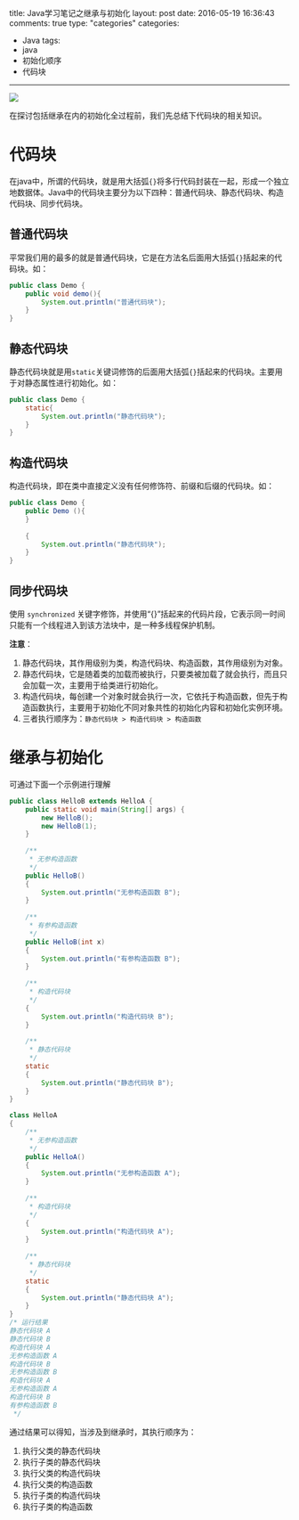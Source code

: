 title: Java学习笔记之继承与初始化
layout: post
date: 2016-05-19 16:36:43  
comments: true
type: "categories"
categories: 
- Java
tags: 
- java
- 初始化顺序
- 代码块

---
![](http://i.imgur.com/MXeLhuu.jpg)

<!--more-->

在探讨包括继承在内的初始化全过程前，我们先总结下代码块的相关知识。
# 代码块
在java中，所谓的代码块，就是用大括弧`{}`将多行代码封装在一起，形成一个独立地数据体。Java中的代码块主要分为以下四种：普通代码块、静态代码块、构造代码块、同步代码块。
## 普通代码块
平常我们用的最多的就是普通代码块，它是在方法名后面用大括弧`{}`括起来的代码块。如：
```java
public class Demo {
    public void demo(){
        System.out.println("普通代码块");
    }
}
```
## 静态代码块
静态代码块就是用`static`关键词修饰的后面用大括弧`{}`括起来的代码块。主要用于对静态属性进行初始化。如：
```java
public class Demo {
    static{
        System.out.println("静态代码块");
    }
}
```
## 构造代码块
构造代码块，即在类中直接定义没有任何修饰符、前缀和后缀的代码块。如：
```java
public class Demo {
	public Demo (){
	}
	
    {
        System.out.println("静态代码块");
    }
}
```
## 同步代码块
使用 `synchronized` 关键字修饰，并使用“{}”括起来的代码片段，它表示同一时间只能有一个线程进入到该方法块中，是一种多线程保护机制。

**注意**：
1. 静态代码块，其作用级别为类，构造代码块、构造函数，其作用级别为对象。
2. 静态代码块，它是随着类的加载而被执行，只要类被加载了就会执行，而且只会加载一次，主要用于给类进行初始化。
3. 构造代码块，每创建一个对象时就会执行一次，它依托于构造函数，但先于构造函数执行，主要用于初始化不同对象共性的初始化内容和初始化实例环境。
4. 三者执行顺序为：`静态代码块 > 构造代码块 > 构造函数`

# 继承与初始化
可通过下面一个示例进行理解
```java
public class HelloB extends HelloA {
	public static void main(String[] args) {
		new HelloB();
		new HelloB(1);
	}
	
	/**
	 * 无参构造函数
	 */
	public HelloB()
	{
		System.out.println("无参构造函数 B");
	}
	
	/**
	 * 有参构造函数
	 */
	public HelloB(int x)
	{
		System.out.println("有参构造函数 B");
	}
	 
	/**
	 * 构造代码块
	 */
	{
	    System.out.println("构造代码块 B");
	}
	 
	/**
	 * 静态代码块
	 */
	static
	{
	    System.out.println("静态代码块 B");
	}
}

class HelloA
{
	/**
	 * 无参构造函数
	 */
	public HelloA()
	{
		System.out.println("无参构造函数 A");
	}
	 
	/**
	 * 构造代码块
	 */
	{
	    System.out.println("构造代码块 A");
	}
	 
	/**
	 * 静态代码块
	 */
	static
	{
	    System.out.println("静态代码块 A");
	}
}
/* 运行结果
静态代码块 A
静态代码块 B
构造代码块 A
无参构造函数 A
构造代码块 B
无参构造函数 B
构造代码块 A
无参构造函数 A
构造代码块 B
有参构造函数 B
 */
```
通过结果可以得知，当涉及到继承时，其执行顺序为：
1. 执行父类的静态代码块
2. 执行子类的静态代码块
3. 执行父类的构造代码块
4. 执行父类的构造函数
5. 执行子类的构造代码块
6. 执行子类的构造函数






